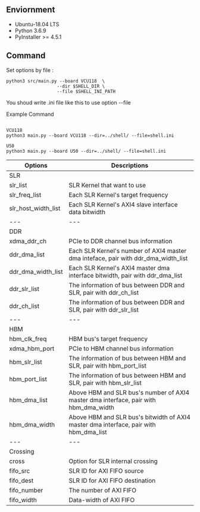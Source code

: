 ## Enviornment
* Ubuntu-18.04 LTS
* Python 3.6.9
* PyInstaller >= 4.5.1

## Command
Set options by file :
<pre><code>python3 src/main.py --board VCU118  \
                   --dir $SHELL_DIR \
                   --file $SHELL_INI_PATH
</code></pre>
You shoud write .ini file like this to use option --file

Example Command
<pre><code>
VCU118
python3 main.py --board VCU118 --dir=../shell/ --file=shell.ini

U50
python3 main.py --board U50 --dir=../shell/ --file=shell.ini
</code></pre>

|Options|Descriptions|
|---|---|
|SLR||
|slr_list|SLR Kernel that want to use|
|slr_freq_list|Each SLR Kernel's target frequency|
|slr_host_width_list|Each SLR Kernel's AXI4 slave interface data bitwidth|
|---|---|
|DDR||
|xdma_ddr_ch|PCIe to DDR channel bus information|
|ddr_dma_list|Each SLR Kernel's number of AXI4 master dma inteface, pair with ddr_dma_width_list|
|ddr_dma_width_list|Each SLR Kernel's AXI4 master dma interface bitwidth, pair with ddr_dma_list|
|ddr_slr_list|The information of bus between DDR and SLR, pair with ddr_ch_list|
|ddr_ch_list|The information of bus between DDR and SLR, pair with ddr_slr_list|
|---|---|
|HBM||
|hbm_clk_freq|HBM bus's target frequency|
|xdma_hbm_port|PCIe to HBM channel bus information|
|hbm_slr_list|The information of bus between HBM and SLR, pair with hbm_port_list|
|hbm_port_list|The information of bus between HBM and SLR, pair with hbm_slr_list|
|hbm_dma_list|Above HBM and SLR bus's number of AXI4 master dma interface, pair with hbm_dma_width|
|hbm_dma_width|Above HBM and SLR bus's bitwidth of AXI4 master dma interface, pair with hbm_dma_list|
|---|---|
|Crossing||
|cross|Option for SLR internal crossing|
|fifo_src|SLR ID for AXI FIFO source|
|fifo_dest|SLR ID for AXI FIFO destination|
|fifo_number|The number of AXI FIFO|
|fifo_width|Data-width of AXI FIFO|